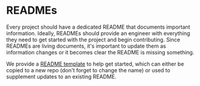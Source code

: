 # READMEs

Every project should have a dedicated README that documents important information. Ideally, READMEs should provide an engineer with everything they need to get started with the project and begin contributing. Since READMEs are living documents, it's important to update them as information changes or it becomes clear the README is missing something.

We provide a [README template](https://github.com/Andrews-McMeel-Universal/amu-code_standards/tree/production/general/github/readmes/README_TEMPLATE.md) to help get started, which can either be copied to a new repo (don't forget to change the name) or used to supplement updates to an existing README.

